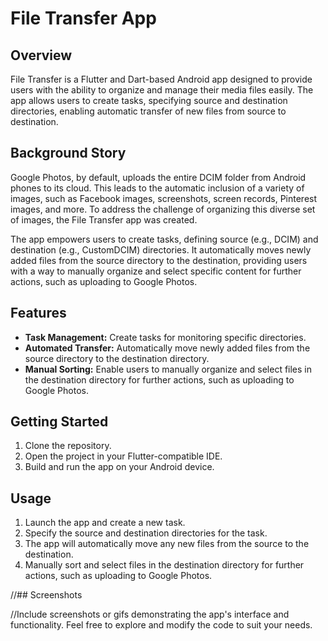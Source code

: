 # File Transfer App

## Overview

File Transfer is a Flutter and Dart-based Android app designed to provide users with the ability to organize and manage their media files easily. The app allows users to create tasks, specifying source and destination directories, enabling automatic transfer of new files from source to destination.

## Background Story

Google Photos, by default, uploads the entire DCIM folder from Android phones to its cloud. This leads to the automatic inclusion of a variety of images, such as Facebook images, screenshots, screen records, Pinterest images, and more. To address the challenge of organizing this diverse set of images, the File Transfer app was created.

The app empowers users to create tasks, defining source (e.g., DCIM) and destination (e.g., CustomDCIM) directories. It automatically moves newly added files from the source directory to the destination, providing users with a way to manually organize and select specific content for further actions, such as uploading to Google Photos.

## Features

- **Task Management:** Create tasks for monitoring specific directories.
- **Automated Transfer:** Automatically move newly added files from the source directory to the destination directory.
- **Manual Sorting:** Enable users to manually organize and select files in the destination directory for further actions, such as uploading to Google Photos.

## Getting Started

1. Clone the repository.
2. Open the project in your Flutter-compatible IDE.
3. Build and run the app on your Android device.

## Usage

1. Launch the app and create a new task.
2. Specify the source and destination directories for the task.
3. The app will automatically move any new files from the source to the destination.
4. Manually sort and select files in the destination directory for further actions, such as uploading to Google Photos.

//## Screenshots

//Include screenshots or gifs demonstrating the app's interface and functionality.
Feel free to explore and modify the code to suit your needs.

